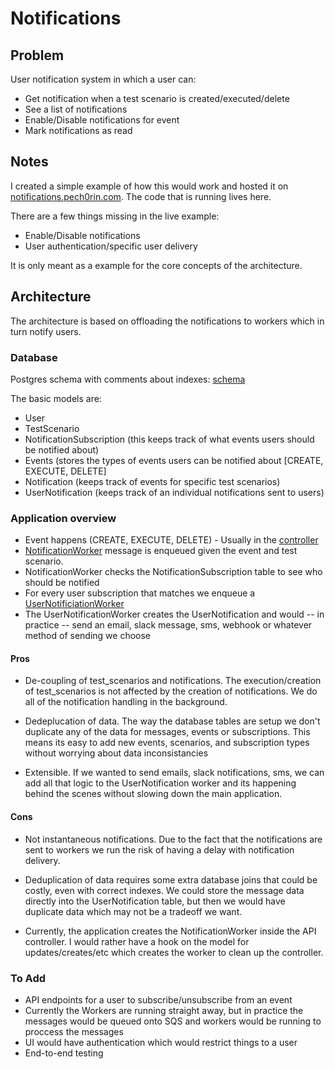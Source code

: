 # Notifications

## Problem

User notification system in which a user can:

- Get notification when a test scenario is created/executed/delete
- See a list of notifications
- Enable/Disable notifications for event
- Mark notifications as read


## Notes

I created a simple example of how this would work and hosted it on [notifications.pech0rin.com](http://notifications.pech0rin.com). The code that is running lives here.

There are a few things missing in the live example:
- Enable/Disable notifications
- User authentication/specific user delivery

It is only meant as a example for the core concepts of the architecture.


## Architecture

The architecture is based on offloading the notifications to workers which in turn notify users.

### Database

Postgres schema with comments about indexes: [schema](https://github.com/sjohnson540/notification-service/blob/master/db/schema.sql)

The basic models are:

- User
- TestScenario
- NotificationSubscription (this keeps track of what events users should be notified about)
- Events (stores the types of events users can be notified about [CREATE, EXECUTE, DELETE]
- Notification (keeps track of events for specific test scenarios)
- UserNotification (keeps track of an individual notifications sent to users)

### Application overview

- Event happens (CREATE, EXECUTE, DELETE) - Usually in the [controller](https://github.com/sjohnson540/notification-service/blob/master/notifications/controllers.py)
- [NotificationWorker](https://github.com/sjohnson540/notification-service/blob/master/notifications/workers/notification.py) message is enqueued given the event and test scenario.
- NotificationWorker checks the NotificationSubscription table to see who should be notified
- For every user subscription that matches we enqueue a [UserNotificiationWorker](https://github.com/sjohnson540/notification-service/blob/master/notifications/workers/user_notification.py)
- The UserNotificationWorker creates the UserNotification and would -- in practice -- send an email, slack message, sms, webhook or whatever method of sending we choose

#### Pros

- De-coupling of test_scenarios and notifications. The execution/creation of test_scenarios is not affected by the creation of notifications. We do all of the notification handling in the background.

- Dedeplucation of data. The way the database tables are setup we don't duplicate any of the data for messages, events or subscriptions. This means its easy to add new events, scenarios, and subscription types without worrying about data inconsistancies

- Extensible. If we wanted to send emails, slack notifications, sms, we can add all that logic to the UserNotification worker and its happening behind the scenes without slowing down the main application.

#### Cons

- Not instantaneous notifications. Due to the fact that the notifications are sent to workers we run the risk of having a delay with notification delivery.

- Deduplication of data requires some extra database joins that could be costly, even with correct indexes. We could store the message data directly into the UserNotification table, but then we would have duplicate data which may not be a tradeoff we want.

- Currently, the application creates the NotificationWorker inside the API controller. I would rather have a hook on the model for updates/creates/etc which creates the worker to clean up the controller.


### To Add

- API endpoints for a user to subscribe/unsubscribe from an event
- Currently the Workers are running straight away, but in practice the
  messages would be queued onto SQS and workers would be running to
  proccess the messages
- UI would have authentication which would restrict things to a user
- End-to-end testing